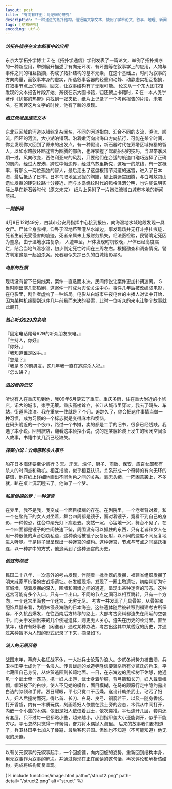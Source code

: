 ```yaml
---
layout: post
title: "有向有环图：对逻辑的研究"
description: "一种递进的拓扑结构。借短篇文学文本，使用了学术论文、叙事、地理、新闻体、凶杀、都市传说、对话、推理小说、考古等材料，层层嵌套，最后回到俄罗斯套娃的隐喻，指向原点，即该拓扑研究本体。"
tags: [结构研究]
encoding: utf-8
---
```


##### 论拓扑排序在文本叙事中的应用  
东京大学拓扑学博士 Z 在《拓扑学通信》学刊发表了一篇论文，举例了拓扑排序的一种新应用，举例展开描述了有向无环树、有环图等在叙事学上的应用，人物与事件之间的相互指摘，构成了拓扑结构的基本元素，在这个基础上，时间为叙事的方向向量，而叙事本身的虚实，所选叙事容器的轻重和动静、动静虚实相互指摘，在叙事节点上的暗喻、回文，让叙事结构有了无限可能。
论文从一个东大图书馆发现的文本报告片段开始。某夜在东大图书馆，归还架上书籍时，Z 在一本人类学著作《忧郁的热带》内找到一张夹纸，纸片上记录了一个考察报告的片段，未署名，在阅读这片文字的时候，他有了新的发现。  

##### 嫩江流域民族志文本  
东北亚区域的河道以错综复杂闻名，不同的河道指向、汇合不同的支流，溯流、顺流，回环的河流，大小湖泊错落。沿着嫩河向出海口方向航行，可能在某个时间，你会发现你又回到了原来的出发点。有一种假设，新石器时代在双塔区域狩猎的智人，以如水路般环路迷宫为图腾的部落，也许掌握了驾驶船只的技巧，当温带季风期一过，风向改变，西伯利亚来的风刮，只要他们在合适的航道口碰巧选择了正确的航向，经过大安港，跨过中俄边界，经过乌苏里斯克，这唯一的航线，有一定概率，有那么一两位孤独的智人，最后走出了这盘根错节河道的迷宫，进入了日本海，最后抵达了日本。日本鸟取地区发掘的陶罐，罐上类迷宫图腾，与白城敖包山遗址发掘的砖刻纹路十分接近，而与本岛绳纹时代的风格泾渭分明，也许能说明实际上早在新石器时代（原文未完）
纸片上另附了一片嫩江流域白城市本地的新闻剪报。  

##### 一则新闻  
4月8日12时49分，白城市公安局指挥中心接到报告，向海湿地水域地段发现一具女尸。尸体全身赤裸，仰卧于湿地芦苇灌丛水岸边。事发现场并无打斗挣扎痕迹，死者生前无受侵害的痕迹，死者亲属未上报财务损失，经法医检验，民警确定死因为窒息，由于湿地水路复杂， 人迹罕至，尸体发现时机较晚，尸体已经高度腐烂，结合当地气温水温，初步判定死亡时间在三周左右。根据勘查和调查情况，警方判定这是一起凶杀案。死者疑似失踪已久的白城籍影星S。  

##### 电影的杜撰  
现场没有留下任何线索，案件一直悬而未决，民间传说让案件更加扑朔迷离。 S 当时刚出演几部热剧，这案件一时成为舆论关注中心。事件几年后被改编成电影，在电影里，剧作者虚构了一种结局。电影从白城市午夜电台的主播人对谈中开始，因为某种机缘聊到这件几年前悬而未决的疑案，此时一位听众的来电让整个故事就此展开。  

##### 热心听众629的来电  
『固定电话尾号629的听众朋友来电。』  
『主持人，你好』  
『你好。』  
『我知道谁是凶手。』  
『您是？』  
『我是 S 的前男友，这几年我一直在追踪杀人犯。』  
『怎么讲？』  

##### 追凶者的记忆  
听说有人在重庆见到他，我09年6月便去了重庆。重庆多雨，住在重大附近的小旅店，诺大的城市，束手无策。重庆高楼耸立，长江从城市里穿过，我去了码头、车站，街道黑漆漆。我在重庆一住就是 7 个月。追踪久了，你会把这件事情当做一种习惯，成为习惯的一个标志就是变得麻木和懊恼。  
在码头附近的一个夜市，路过一个书摊，卖的都是二手的旧书，很多已经残缺。我选了本小说。回到旅店，翻看这本侦探小说，说的是某艘轮渡上发生的密闭空间杀人故事，书籍中某几页已经缺失。  

##### 探案小说：公海游轮杀人事件  
船在日本海还要至少航行 3 天。牙医、烂仔、厨子、商贩、保安、应召女郎都有杀人的时间点和动机。相互指摘，似乎相互认识。关系形成一个奇特的有向无环的链谱，他在纸上详细地画出不同角色之间的关系。毫无头绪，一阵困意袭上，不多就，趴在桌上沉沉睡去了。他做了一个梦。  

##### 私家侦探的梦：一种迷宫  
在梦里，我不是我，我变成一个面目模糊的存在。在剧院里，一个老者背对着，和一个在聚光下的女人对坐着，舞台四周都是镜子，面对着镜子，竟看不到自己的身影，一种惊恐，往台中聚光灯下疾走去。突然一沉，心猛地一沉，舞台不见了，在一个四面都是镜子的空间快速下坠，周围没有可以抓住的东西，只有老者和女人在用一种很低的声音窃窃私语，这种谈话被镜子反复反射，以不同的速度不同反复地进入听觉。于是镜子里呈现出一种迷宫的结构。这种迷宫，节点与节点之间跳跃相连，以一种梦中的方式，他追索到了这种迷宫的历史。  

##### 倭寇的踪迹  
民国二十八年，一次意外的考古发现，伴随着一批兵器的发掘，福建省组织发掘了明末戚家军抗倭的古战场遗址。在发掘现场，发现了一圈土墩遗址，初始判断为守军城墙，随着发掘的深入，围墙和围墙之间的通道，呈现出某种迷宫的形态。这种迷宫可能有多个入口，只有一个出口。不同的节点之间可以相互跳转，只有一个方向，一个迷宫里面套一个迷宫，无穷无尽。
考古一并发现了几具骨架，从骨架和配饰兵器来看，为明末侵袭海防的日本海盗。这些遗体随后被转移到福建考古所保存，不久抗战爆发，在往西南后方转移的路上，大部考古资料都遗失在绵延的空袭中。而关于发掘出来的几个倭寇遗体，则更无人关心，遗失在历史的长河里。直至某年，也许有好事者（闲逸者）通过某种办法，考古出这其中某倭寇的历史，并通过某种暂不为人知的形式记录了下来，摘录如下。  

##### 浪人的无限厌倦  
战国末年，幕府大名征战不休，一大批兵士沦落为浪人。少贰冬尚势力被击溃，兵卫林田平七成为了一名浪人。传言跋扈的龙造寺隆信要斩杀所有少贰氏的兵卫，平七藏匿自己身份，从佐贺逃匿到长崎地面。一日，在东海边的黑松树下休憩，他遇见一个武士牵一匹马，携一妇人出游，武士身着华服，背弓箭和长刀，妇人戴着帷帽，帽沿披下的白纱，使人不见她的模样，面目模糊，在马的颠簸行走中隐约露出白洁的脖颈和手臂。烈日耀眼，平七只觉口干舌燥。遂设计劫杀武士，玷污了妇人，妇人后撞树而死。得匕首、长刀、白马、良弓、铜箭若干，以及一随身香袋。打开香袋，内有一木质玩偶，刻画着妇人依偎在武士旁的姿态，木偶从中间打开，内嵌一个小些的木偶，依旧是妇人依偎着武士，依次类推。平七连开几层，套内还有套层，只不过每一层都略小些，越来越小，小到指甲盖大小还能剥开，似乎不能穷尽。平七忽然只觉得一阵懊悔，奋力将木偶抛入海里。
后来的故事我们都知道了，兵卫林田平七加入了倭寇，最后客死异国。但谁也不知道（不可能知道）他无限的厌倦。  

---

以有关元叙事的元叙事起手，一个回旋镖，向内回旋的姿势，重新回到结构本身，用元叙事作为叙事的解决。并通过你现在正在阅读的这句话，再次评论和解析该结构，完成将结构反复呈现。

{% include functions/image.html path="/struct2.png"
                      path-detail="/struct2.png"
                      alt="struct" %}
